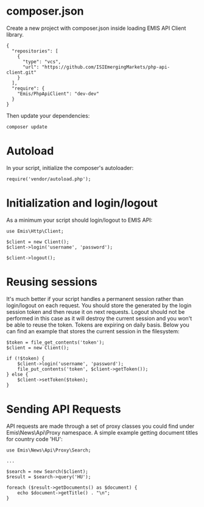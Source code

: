 # composer.json

Create a new project with composer.json inside loading EMIS API Client library.

```
{
  "repositories": [
    {
      "type": "vcs",
      "url": "https://github.com/ISIEmergingMarkets/php-api-client.git"
    }
  ],
  "require": {
    "Emis/PhpApiClient": "dev-dev"
  }
}
```

Then update your dependencies:

```
composer update
```

# Autoload 

In your script, initialize the composer's autoloader:

```
require('vendor/autoload.php');
```

# Initialization and login/logout

As a minimum your script should login/logout to EMIS API:

```
use Emis\Http\Client;

$client = new Client();
$client->login('username', 'password');

$client->logout();
```

# Reusing sessions

It's much better if your script handles a permanent session rather than login/logout on each request. You should store
the generated by the login session token and then reuse it on next requests. Logout should not be performed in this case
as it will destroy the current session and you won't be able to reuse the token. Tokens are expiring on daily basis. 
Below you can find an example that stores the current session in the filesystem:

```
$token = file_get_contents('token');
$client = new Client();

if (!$token) {
    $client->login('username', 'password');
    file_put_contents('token', $client->getToken());
} else {
    $client->setToken($token);
}
```

# Sending API Requests

API requests are made through a set of proxy classes you could find under Emis\News\Api\Proxy namespace. 
A simple example getting document titles for country code 'HU':

```
use Emis\News\Api\Proxy\Search;

...

$search = new Search($client);
$result = $search->query('HU');

foreach ($result->getDocuments() as $document) {
    echo $document->getTitle() . "\n";
}
```
